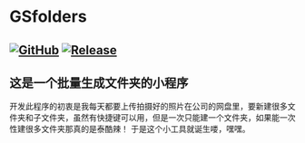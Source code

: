 # GSfolders
[![GitHub](https://img.shields.io/badge/-GitHub-181717?style=flat-square&logo=github)](https://github.com/lemon-o)
[![Release](https://img.shields.io/github/v/release/lemon-o/GSfolders?include_prereleases&style=flat-square&color=#1F883D)](https://github.com/lemon-o/GSfolders/releases)
---
这是一个批量生成文件夹的小程序
---
开发此程序的初衷是我每天都要上传拍摄好的照片在公司的网盘里，要新建很多文件夹和子文件夹，虽然有快捷键可以用，但是一次只能建一个文件夹，如果能一次性建很多文件夹那真的是泰酷辣！
于是这个小工具就诞生喽，嘿嘿。


